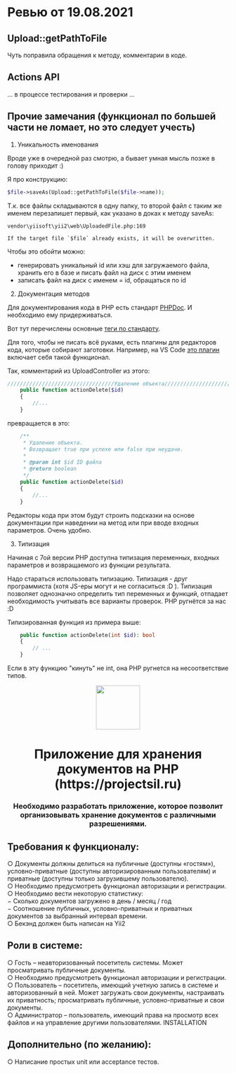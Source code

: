# Ревью от 19.08.2021

## Upload::getPathToFile

Чуть поправила обращения к методу, комментарии в коде.

## Actions API

... в процессе тестирования и проверки ...

## Прочие замечания (функционал по большей части не ломает, но это следует учесть)

1. Уникальность именования

Вроде уже в очередной раз смотрю, а бывает умная мысль позже в голову приходит :)

Я про конструкцию:

```php
$file->saveAs(Upload::getPathToFile($file->name));
```

Т.к. все файлы складываются в одну папку, то второй файл с таким же именем перезапишет первый, как указано в доках к методу saveAs:

```
vendor\yiisoft\yii2\web\UploadedFile.php:169

If the target file `$file` already exists, it will be overwritten.
```

Чтобы это обойти можно:
- генерировать уникальный id или хэш для загружаемого файла, хранить его в базе и писать файл на диск с этим именем
- записать файл на диск с именем = id, обращаться по id

2. Документация методов

Для документирования кода в PHP есть стандарт [PHPDoc](https://ru.wikipedia.org/wiki/PHPDoc). И необходимо ему придерживаться.

Вот тут перечислены основные [теги по стандарту](https://github.com/php-fig/fig-standards/blob/master/proposed/phpdoc-tags.md#5-tags).

Для того, чтобы не писать всё руками, есть плагины для редакторов кода, которые собирают заготовки. 
Например, на VS Code [это плагин](https://marketplace.visualstudio.com/items?itemName=bmewburn.vscode-intelephense-client) включает себя такой функционал.

Так, комментарий из UploadController из этого:

```php
//////////////////////////////////Удаление объекта/////////////////////////////////////////////
    public function actionDelete($id)
    {
        //...
    }
```

превращается в это:

```php
    /**
     * Удаление объекта. 
     * Возвращает true при успехе или false при неудаче.
     *
     * @param int $id ID файла
     * @return boolean
     */
    public function actionDelete($id)
    {
        //...
    }
```

Редакторы кода при этом будут строить подсказки на основе документации при наведении на метод или при вводе входных параметров. Очень удобно.

3. Типизация

Начиная с 7ой версии PHP доступна типизация переменных, входных параметров и возвращаемого из функции результата. 

Надо стараться использовать типизацию. Типизация - друг программиста (хотя JS-еры могут и не согласиться :D ). 
Типизация позволяет однозначно определить тип переменных и функций, отпадает необходимость учитывать все варианты проверок. PHP ругнётся за нас :D

Типизированная функция из примера выше:

```php
    public function actionDelete(int $id): bool
    {
        // ...
    }
```

Если в эту функцию "кинуть" не int, она PHP ругнется на несоответствие типов.


<p align="center">
    <a href="https://github.com/yiisoft" target="_blank">
        <img src="https://avatars0.githubusercontent.com/u/993323" height="100px">
    </a>
    <h1 align="center">Приложение для хранения документов на PHP (https://projectsil.ru)</h1>
    <h3 align="center">Необходимо разработать приложение, которое позволит организовывать хранение документов с различными разрешениями.</h3>
</p>


Требования к функционалу:
-------------------

○ Документы должны делиться на публичные (доступны «гостям»), условно-приватные (доступны авторизированным пользователям) и приватные (доступны только загрузившему пользователю).
</br>
○ Необходимо предусмотреть функционал авторизации и регистрации.
</br>
○ Необходимо вести некоторую статистику:
</br>
   − Сколько документов загружено в день / месяц / год
</br>
   − Соотношение публичных, условно-приватных и приватных документов за выбранный интервал времени.
</br>
○ Бекэнд должен быть написан на Yii2

Роли в системе:
-------------------

○ Гость – неавторизованный посетитель системы. Может просматривать публичные документы.
</br>
○ Необходимо предусмотреть функционал авторизации и регистрации.
</br>
○ Пользователь – посетитель, имеющий учетную запись в системе и авторизованный в ней. Может загружать свои документы, настраивать их приватность; просматривать публичные, условно-приватные и свои документы.
</br>
○ Администратор – пользователь, имеющий права на просмотр всех файлов и на управление другими пользователями.
INSTALLATION

Дополнительно (по желанию):
-------------------
○ Написание простых unit или acceptance тестов.

